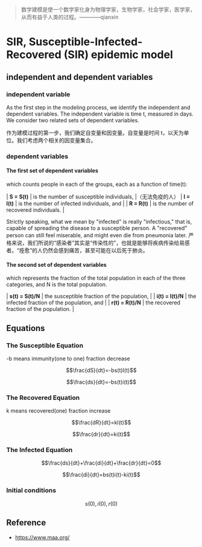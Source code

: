 > 数学建模是使一个数学家化身为物理学家，生物学家，社会学家，医学家，从而有益于人类的过程。————qianxin

# SIR, Susceptible-Infected-Recovered (SIR) epidemic model

## independent and dependent variables

### independent variable

As the first step in the modeling process, we identify the independent and dependent variables. The independent variable is time t,  measured in days. We consider two related sets of dependent variables.

作为建模过程的第一步，我们确定自变量和因变量。自变量是时间 t，以天为单位。我们考虑两个相关的因变量集合。

### dependent variables

#### The first set of dependent variables

which counts people in each of the groups, each as a function of time(t):

| **S = S(t)** | is the number of susceptible individuals,  |（无法免疫的人）
| **I = I(t)** | is the number of infected individuals, and |
| **R = R(t)** | is the number of recovered individuals.    |

Strictly speaking, what we mean by "infected" is really "infectious," that is, capable of spreading the disease to a susceptible person. A "recovered" person can still feel miserable, and might even die from pneumonia later.
严格来说，我们所说的“感染者”其实是“传染性的”，也就是能够将疾病传染给易感者。“痊愈”的人仍然会感到痛苦，甚至可能在以后死于肺炎。

#### The second set of dependent variables

which represents the fraction of the total population in each of the three categories, and N is the total population.

| **s(t) = S(t)/N** | the susceptible fraction of the population,  |
| **i(t) = I(t)/N** | the infected fraction of the population, and |
| **r(t) = R(t)/N** | the recovered fraction of the population.    |

## Equations

### The Susceptible Equation

-b means immunity(one to one) fraction decrease

$$\frac{dS}{dt}=-bs(t)I(t)$$

$$\frac{ds}{dt}=-bs(t)i(t)$$

### The Recovered Equation

k means recovered(one) fraction increase

$$\frac{dR}{dt}=kI(t)$$

$$\frac{dr}{dt}=ki(t)$$

### The Infected Equation

$$\frac{ds}{dt}+\frac{di}{dt}+\frac{dr}{dt}=0$$

$$\frac{di}{dt}=bs(t)i(t)-ki(t)$$

### Initial conditions

$$s(0), i(0), r(0)$$

## Reference

- https://www.maa.org/
